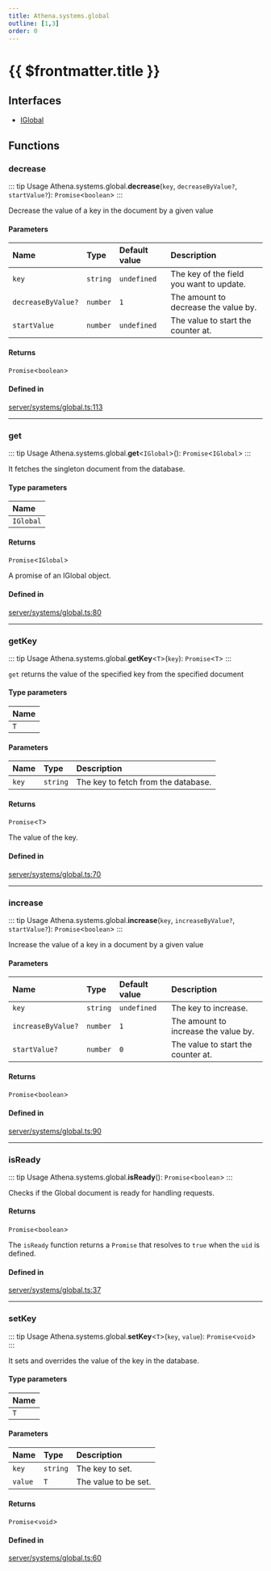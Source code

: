 ```yaml
---
title: Athena.systems.global
outline: [1,3]
order: 0
---
```


# {{ $frontmatter.title }}


## Interfaces

- [IGlobal](../interfaces/server_systems_global_IGlobal.md)

## Functions

### decrease

::: tip Usage
Athena.systems.global.**decrease**(`key`, `decreaseByValue?`, `startValue?`): `Promise`<`boolean`\>
:::

Decrease the value of a key in the document by a given value

#### Parameters

| Name | Type | Default value | Description |
| :------ | :------ | :------ | :------ |
| `key` | `string` | `undefined` | The key of the field you want to update. |
| `decreaseByValue?` | `number` | `1` | The amount to decrease the value by. |
| `startValue` | `number` | `undefined` | The value to start the counter at. |

#### Returns

`Promise`<`boolean`\>

#### Defined in

[server/systems/global.ts:113](https://github.com/Stuyk/altv-athena/blob/d77637c/src/core/server/systems/global.ts#L113)

___

### get

::: tip Usage
Athena.systems.global.**get**<`IGlobal`\>(): `Promise`<`IGlobal`\>
:::

It fetches the singleton document from the database.

#### Type parameters

| Name |
| :------ |
| `IGlobal` |

#### Returns

`Promise`<`IGlobal`\>

A promise of an IGlobal object.

#### Defined in

[server/systems/global.ts:80](https://github.com/Stuyk/altv-athena/blob/d77637c/src/core/server/systems/global.ts#L80)

___

### getKey

::: tip Usage
Athena.systems.global.**getKey**<`T`\>(`key`): `Promise`<`T`\>
:::

`get` returns the value of the specified key from the specified document

#### Type parameters

| Name |
| :------ |
| `T` |

#### Parameters

| Name | Type | Description |
| :------ | :------ | :------ |
| `key` | `string` | The key to fetch from the database. |

#### Returns

`Promise`<`T`\>

The value of the key.

#### Defined in

[server/systems/global.ts:70](https://github.com/Stuyk/altv-athena/blob/d77637c/src/core/server/systems/global.ts#L70)

___

### increase

::: tip Usage
Athena.systems.global.**increase**(`key`, `increaseByValue?`, `startValue?`): `Promise`<`boolean`\>
:::

Increase the value of a key in a document by a given value

#### Parameters

| Name | Type | Default value | Description |
| :------ | :------ | :------ | :------ |
| `key` | `string` | `undefined` | The key to increase. |
| `increaseByValue?` | `number` | `1` | The amount to increase the value by. |
| `startValue?` | `number` | `0` | The value to start the counter at. |

#### Returns

`Promise`<`boolean`\>

#### Defined in

[server/systems/global.ts:90](https://github.com/Stuyk/altv-athena/blob/d77637c/src/core/server/systems/global.ts#L90)

___

### isReady

::: tip Usage
Athena.systems.global.**isReady**(): `Promise`<`boolean`\>
:::

Checks if the Global document is ready for handling requests.

#### Returns

`Promise`<`boolean`\>

The `isReady` function returns a `Promise` that resolves to `true` when the `uid` is
defined.

#### Defined in

[server/systems/global.ts:37](https://github.com/Stuyk/altv-athena/blob/d77637c/src/core/server/systems/global.ts#L37)

___

### setKey

::: tip Usage
Athena.systems.global.**setKey**<`T`\>(`key`, `value`): `Promise`<`void`\>
:::

It sets and overrides the value of the key in the database.

#### Type parameters

| Name |
| :------ |
| `T` |

#### Parameters

| Name | Type | Description |
| :------ | :------ | :------ |
| `key` | `string` | The key to set. |
| `value` | `T` | The value to be set. |

#### Returns

`Promise`<`void`\>

#### Defined in

[server/systems/global.ts:60](https://github.com/Stuyk/altv-athena/blob/d77637c/src/core/server/systems/global.ts#L60)
